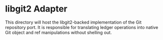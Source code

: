 # libgit2 Adapter

This directory will host the libgit2-backed implementation of the Git repository port. It is responsible for translating ledger operations into native Git object and ref manipulations without shelling out.
